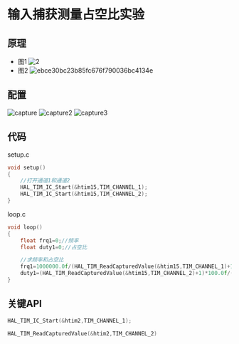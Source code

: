 # 输入捕获测量占空比实验
## 原理
- 图1
![2](https://github.com/user-attachments/assets/a9d46509-b00d-4608-9a49-7d9f414a2628)
- 图2
![ebce30bc23b85fc676f790036bc4134e](https://github.com/user-attachments/assets/d1d26b0f-12e9-40b7-8d99-9f41b155eacc)
## 配置
![capture](https://github.com/user-attachments/assets/f3c17abe-a1ac-44d1-a521-a1c54f05af93)
![capture2](https://github.com/user-attachments/assets/ce6f1abf-56c2-4cad-8d3c-7883e5b0ac83)
![capture3](https://github.com/user-attachments/assets/fbce7016-853e-4b31-83ba-4b41ae07a69f)
## 代码
setup.c
```C
void setup()
{
    //打开通道1和通道2
    HAL_TIM_IC_Start(&htim15,TIM_CHANNEL_1);
    HAL_TIM_IC_Start(&htim15,TIM_CHANNEL_2);
}
```
loop.c
```C
void loop()
{
    float frq1=0;//频率
    float duty1=0;//占空比

    //求频率和占空比
    frq1=1000000.0f/(HAL_TIM_ReadCapturedValue(&htim15,TIM_CHANNEL_1)+1);
    duty1=(HAL_TIM_ReadCapturedValue(&htim15,TIM_CHANNEL_2)+1)*100.0f/(HAL_TIM_ReadCapturedValue(&htim15,TIM_CHANNEL_1)+1);
}
```
## 关键API
```C
HAL_TIM_IC_Start(&htim2,TIM_CHANNEL_1);
```
```C
HAL_TIM_ReadCapturedValue(&htim2,TIM_CHANNEL_2)
```

